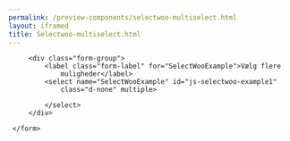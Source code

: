 ```yaml
--- 
permalink: /preview-components/selectwoo-multiselect.html
layout: iframed 
title: Selectwoo-multiselect.html
---
```

 <div class="container">
     <form class="form mb-6">

         <div class="form-group">
             <label class="form-label" for="SelectWooExample">Vælg flere
                 muligheder</label>
             <select name="SelectWooExample" id="js-selectwoo-example1"
                 class="d-none" multiple>

             </select>
         </div>

     </form>
 </div>